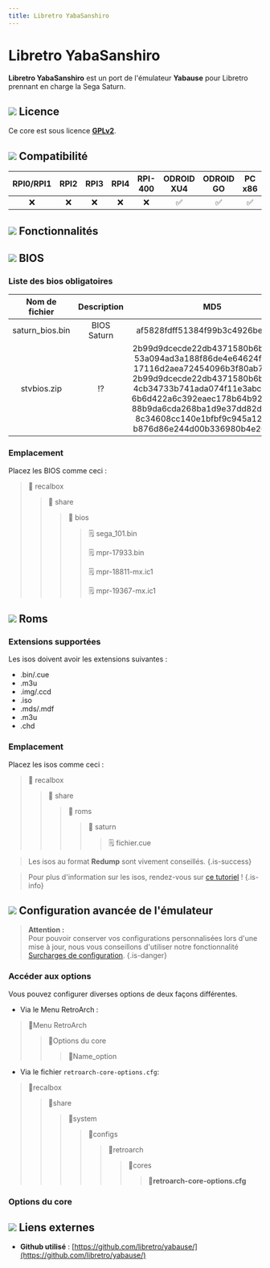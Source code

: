 ```yaml
---
title: Libretro YabaSanshiro
---
```


# Libretro YabaSanshiro

**Libretro YabaSanshiro** est un port de l'émulateur **Yabause** pour Libretro prennant en charge la Sega Saturn.

## ![](/migration-images/emulateurs/consoles-de-salon/saturn/gerald-g-parchment-background-or-border-5.svg) Licence

Ce core est sous licence [**GPLv2**](https://github.com/libretro/yabause/blob/master/yabause/COPYING).

## ![](/migration-images/emulateurs/consoles-de-salon/saturn/compatibility.png) Compatibilité

| RPI0/RPI1 | RPI2 | RPI3 | RPI4 | RPI-400 | ODROID XU4 | ODROID GO | PC x86 | PC X86\_64 |
| :---: | :---: | :---: | :---: | :---: | :---: | :---: | :---: | :---: |
| ❌ | ❌ | ❌ | ❌ | ❌ | ✅ | ✅ | ✅ | ✅ |

## ![](/migration-images/emulateurs/consoles-de-salon/saturn/cogwheel-145804_640.png) Fonctionnalités



## ![](/migration-images/emulateurs/consoles-de-salon/saturn/tqfp32.svg) BIOS

### Liste des bios obligatoires

| **Nom de fichier** | Description | MD5 | Fourni |
| :---: | :---: | :---: | :---: |
| saturn\_bios.bin | BIOS Saturn | af5828fdff51384f99b3c4926be27762 | ❌ |
| stvbios.zip | ⁉  | 2b99d9dcecde22db4371580b6bb33f32 53a094ad3a188f86de4e64624fe9b3ca 17116d2aea72454096b3f80ab714bfba 2b99d9dcecde22db4371580b6bb33f32 4cb34733b741ada074f11e3abcdc56d8 6b6d422a6c392eaec178b64b92987e99 88b9da6cda268ba1d9e37dd82d038801 8c34608cc140e1bfbf9c945a12fed0e8 b876d86e244d00b336980b4e26e9413 | ❌ |

### Emplacement

Placez les BIOS comme ceci :

> 📁 recalbox
>
> > 📁 share
> >
> > > 📁 bios
> > >
> > > > 🗒 sega\_101.bin
> > > >
> > > > 🗒 mpr-17933.bin
> > > >
> > > > 🗒 mpr-18811-mx.ic1
> > > >
> > > > 🗒 mpr-19367-mx.ic1

## ![](/migration-images/emulateurs/consoles-de-salon/saturn/rom-30098_640.png) Roms

### Extensions supportées

Les isos doivent avoir les extensions suivantes :

* .bin/.cue
* .m3u
* .img/.ccd
* .iso
* .mds/.mdf
* .m3u
* .chd

### Emplacement

Placez les isos comme ceci :

> 📁 recalbox
>
> > 📁 share
> >
> > > 📁 roms
> > >
> > > > 📁 saturn
> > > >
> > > > > 🗒 fichier.cue


>Les isos au format **Redump** sont vivement conseillés.
{.is-success}


>Pour plus d'information sur les isos, rendez-vous sur [ce tutoriel](/fr/tutoriels/jeux/generalite/les-roms-et-les-isos) !
{.is-info}

## ![](/migration-images/emulateurs/consoles-de-salon/saturn/hammer-28636_640.png) Configuration avancée de l'émulateur


>**Attention :**  
>Pour pouvoir conserver vos configurations personnalisées lors d'une mise à jour, nous vous conseillons d'utiliser notre fonctionnalité [Surcharges de configuration](/fr/usage-avance/surcharge-de-configuration).
{.is-danger}

### Accéder aux options

Vous pouvez configurer diverses options de deux façons différentes.

* Via le Menu RetroArch :

> 📁Menu RetroArch
>
> > 📁Options du core
> >
> > > 🧩Name\_option

* Via le fichier `retroarch-core-options.cfg`:

> 📁recalbox
>
> > 📁share
> >
> > > 📁system
> > >
> > > > 📁configs
> > > >
> > > > > 📁retroarch
> > > > >
> > > > > > 📁cores
> > > > > >
> > > > > > > 🧩**retroarch-core-options.cfg**

### Options du core

## ![](/migration-images/emulateurs/consoles-de-salon/saturn/kisspng-web-development-world-wide-web-computer-icons-webs-world-wide-web-icon-png-5ab05c24477216.4540070115215073642927.png) Liens externes

* **Github utilisé** : [https://github.com/libretro/yabause/](https://github.com/libretro/yabause/)

